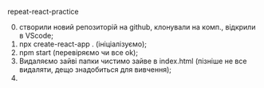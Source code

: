 repeat-react-practice

<!-- --------------- -->

0. створили новий репозиторій на github, клонували на комп., відкрили в VScode;
1. npx create-react-app . (ініціалізуємо);
2. npm start (перевіряємо чи все ok);
3. Видаляємо зайві папки чистимо зайве в index.html (пізніше не все видаляти, дещо знадобиться для вивчення);
4.
